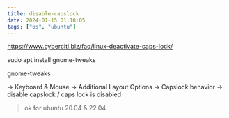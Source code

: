 ```yaml
---
title: disable-capslock
date: 2024-01-15 01:10:05
tags: ["os", "ubuntu"]
---
```

https://www.cyberciti.biz/faq/linux-deactivate-caps-lock/

sudo apt install gnome-tweaks

gnome-tweaks

-> Keyboard & Mouse -> Additional Layout Options -> Capslock behavior -> disable capslock / caps lock is disabled

> ok for ubuntu 20.04 & 22.04

